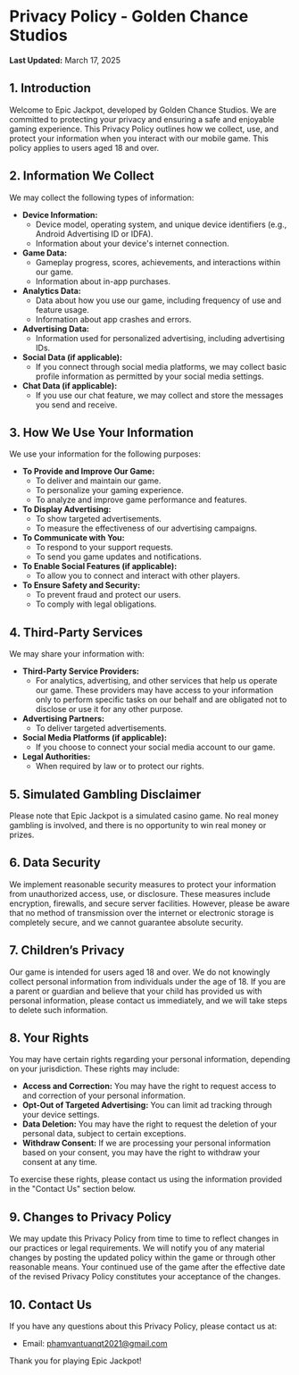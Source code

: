 # Privacy Policy - Golden Chance Studios

**Last Updated:** March 17, 2025

## 1. Introduction

Welcome to Epic Jackpot, developed by Golden Chance Studios. We are committed to protecting your privacy and ensuring a safe and enjoyable gaming experience. This Privacy Policy outlines how we collect, use, and protect your information when you interact with our mobile game. This policy applies to users aged 18 and over.

## 2. Information We Collect

We may collect the following types of information:

* **Device Information:**
    * Device model, operating system, and unique device identifiers (e.g., Android Advertising ID or IDFA).
    * Information about your device's internet connection.
* **Game Data:**
    * Gameplay progress, scores, achievements, and interactions within our game.
    * Information about in-app purchases.
* **Analytics Data:**
    * Data about how you use our game, including frequency of use and feature usage.
    * Information about app crashes and errors.
* **Advertising Data:**
    * Information used for personalized advertising, including advertising IDs.
* **Social Data (if applicable):**
    * If you connect through social media platforms, we may collect basic profile information as permitted by your social media settings.
* **Chat Data (if applicable):**
    * If you use our chat feature, we may collect and store the messages you send and receive.

## 3. How We Use Your Information

We use your information for the following purposes:

* **To Provide and Improve Our Game:**
    * To deliver and maintain our game.
    * To personalize your gaming experience.
    * To analyze and improve game performance and features.
* **To Display Advertising:**
    * To show targeted advertisements.
    * To measure the effectiveness of our advertising campaigns.
* **To Communicate with You:**
    * To respond to your support requests.
    * To send you game updates and notifications.
* **To Enable Social Features (if applicable):**
    * To allow you to connect and interact with other players.
* **To Ensure Safety and Security:**
    * To prevent fraud and protect our users.
    * To comply with legal obligations.

## 4. Third-Party Services

We may share your information with:

* **Third-Party Service Providers:**
    * For analytics, advertising, and other services that help us operate our game. These providers may have access to your information only to perform specific tasks on our behalf and are obligated not to disclose or use it for any other purpose.
* **Advertising Partners:**
    * To deliver targeted advertisements.
* **Social Media Platforms (if applicable):**
    * If you choose to connect your social media account to our game.
* **Legal Authorities:**
    * When required by law or to protect our rights.

## 5. Simulated Gambling Disclaimer

Please note that Epic Jackpot is a simulated casino game. No real money gambling is involved, and there is no opportunity to win real money or prizes.

## 6. Data Security

We implement reasonable security measures to protect your information from unauthorized access, use, or disclosure. These measures include encryption, firewalls, and secure server facilities. However, please be aware that no method of transmission over the internet or electronic storage is completely secure, and we cannot guarantee absolute security.

## 7. Children’s Privacy

Our game is intended for users aged 18 and over. We do not knowingly collect personal information from individuals under the age of 18. If you are a parent or guardian and believe that your child has provided us with personal information, please contact us immediately, and we will take steps to delete such information.

## 8. Your Rights

You may have certain rights regarding your personal information, depending on your jurisdiction. These rights may include:

* **Access and Correction:** You may have the right to request access to and correction of your personal information.
* **Opt-Out of Targeted Advertising:** You can limit ad tracking through your device settings.
* **Data Deletion:** You may have the right to request the deletion of your personal data, subject to certain exceptions.
* **Withdraw Consent:** If we are processing your personal information based on your consent, you may have the right to withdraw your consent at any time.

To exercise these rights, please contact us using the information provided in the "Contact Us" section below.

## 9. Changes to Privacy Policy

We may update this Privacy Policy from time to time to reflect changes in our practices or legal requirements. We will notify you of any material changes by posting the updated policy within the game or through other reasonable means. Your continued use of the game after the effective date of the revised Privacy Policy constitutes your acceptance of the changes.

## 10. Contact Us

If you have any questions about this Privacy Policy, please contact us at:

* Email: phamvantuanqt2021@gmail.com

Thank you for playing Epic Jackpot!